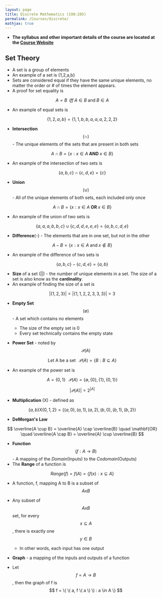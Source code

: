 ```yaml
---
layout: page
title: Discrete Mathematics (198:205)
permalink: /Courses/discrete/
mathjax: true
---
```


- __The syllabus and other important details of the course are located at the [Course Website](https://www.cs.rutgers.edu/~allender/205/)__

## Set Theory

- A set is a group of elements
- An example of a set is {1,2,a,b}
- Sets are considered equal if they have the same unique elements, no matter the order or # of times the element appears.
- A proof for set equality is

$$ A=B \; \; iff \; A \in B \; \text{and} \; B \in A $$

- An example of equal sets is

$$ \{ 1,2,a,b \} = \{ 1,1,b,b,a,a,a,2,2,2 \} $$

- **Intersection** $$ ( \cap ) $$ - The unique elements of the sets that are present in both sets

$$ A \cap B = \{ x : x \in A \; \mathbf{AND} \; x \in B \} $$

- An example of the intersection of two sets is

$$ \{ a,b,c \} \cap \{ c,d,e \} = \{ c \} $$

- **Union** $$ ( \cup ) $$ - All of the unique elements of both sets, each included only once

$$ A \cap B = \{ x : x \in A \; \mathbf{OR} \; x \in B \} $$

- An example of the union of two sets is

$$ \{ a,a,a,b,b,c \} \cup \{ c,d,d,e,e,e \} = \{ a,b,c,d,e \} $$

- **Difference**(-) - The elements that are in one set, but not in the other

$$ A - B = \{ x : x \in A \; \text{and} \; x \notin B \} $$

- An example of the difference of two sets is

$$ \{ a,b,c \} - \{ c,d,e \} = \{ a,b \} $$

- **Size** of a set (\|\|) - the number of unique elements in a set. The size of a set is also know as the **cardinality**.
- An example of finding the size of a set is

$$ | \{ 1,2,3 \} | = | \{ 1,1,2,2,3,3,3 \} | = 3 $$

- **Empty Set** $$ ( \emptyset ) $$ - A set which contains no elements
  - The size of the empty set is 0
  - Every set technically contains the empty state

- **Power Set** - noted by $$ \mathscr{P} (A) $$

$$ \text{Let A be a set} \; \; \; \mathscr{P} (A) = \{ B : B \subseteq A \} $$

- An example of the power set is

$$ A = \{ 0,1 \} \; \; \; \mathscr{P} (A) = \{ \emptyset , \{ 0 \} , \{ 1 \} , \{ 0,1 \} \} $$

$$ | \mathscr{P} (A) | = 2^{|A|} $$

- **Multiplication** (X) - defined as

$$ \{ a,b \} \text{X} \{ 0,1,2 \} = \{ (a,0), (a,1), (a,2), (b,0), (b,1), (b,2) \} $$

- **DeMorgan's Law**

$$ \overline{A \cup B} = \overline{A} \cap \overline{B} \quad \mathbf{OR} \quad \overline{A \cap B} = \overline{A} \cup \overline{B} $$

- **Function** $$ (f : A \to B) $$ - A mapping of the *Domain*(Inputs) to the *Codomain*(Outputs)
- The **Range** of a function is


$$ Range(f) = f(A) = \{f(x) : x \subseteq A \} $$

- A function, f, mapping A to B is a subset of $$ AxB $$
- Any subset of $$ AxB $$ set, for every $$ x \subseteq A $$ , there is exactly one $$ y \in B $$
  - In other words, each input has one output


- **Graph** - a mapping of the inputs and outputs of a function
- Let $$ f = A \to B $$, then the graph of f is $$ f = \{ \( a, f \( a \) \) : a \in A \} $$
